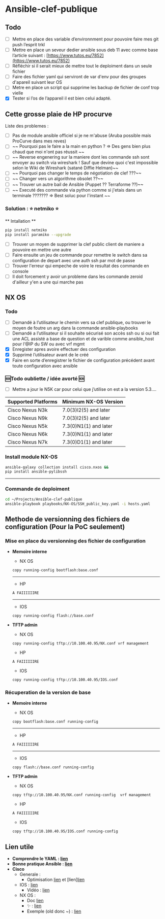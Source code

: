 # Ansible-clef-publique

## Todo

- [ ]  Mettre en place des variable d’environnment pour pouvoire faire mes git push l’esprit trkl
- [ ]  Mettre en place un seveur dedier ansible sous deb 11 avec comme base l’article suivant : [https://www.tutos.eu/7852](https://www.tutos.eu/7852)
- [ ]  Réfléchir si il serait mieux de mettre tout le deploiment dans un seule fichier
- [ ]  Faire des fichier yaml qui serviront de var d'env pour des groupes d'apareil suivant leur OS
- [ ]  Metre en place un script qui supprime les backup de fichier de conf trop vielle 
- [x]  Tester si l’os de l’appareil il est bien celui adapté.

## Cette grosse plaie de HP procurve 
Liste des problemes : 
- [ ]  Pas de module ansible officiel si je ne m'abuse (Aruba possible mais ProCurve dans mes reves)
- [ ] ~~ Pourquoi pas le faire a la main en python ? => Des gens bien plus chaud que moi n'ont pas réussit ~~
- [ ] ~~ Reverse engenering sur la maniere dont les commande ssh sont envoyer au switch via wireshark ! Sauf que devine quoi c'est impossible selon le Wiki de Wireshark (satané Diffie Helman)~~
- [ ] ~~ Pourquoi pas changer le temps de négotiation de clef ???~~
- [ ] ~~ Changer vers un algorithme obsolet ??~~
- [ ] ~~ Trouver un autre bail de Ansible (Puppet ?? Terraforme ??)~~
- [ ] ~~ Executé des commande via python comme si j'etais dans un terminale ??????? => Best soluc pour l'instant  ~~

### Solution : ⭐ netmiko ⭐

** Intallation **
```bash
pip install netmiko
pip install paramiko --upgrade

```

- [ ] Trouver un moyen de supprimer la clef public client de maniere a pouvoire en mettre une autre 
- [ ] Faire ensuite un jeu de commande pour remettre le switch dans sa configuration de depart avec une auth ssh par mot de passe 
- [ ] Trouver l'erreur qui empeche de voire le resultat des commande en console 
- [ ] Il doit forcement y avoir un probleme dans les commande zeroid d'ailleur y'en a une qui marche pas 

## NX OS
### Todo

- [ ]  Demandé à l’utilisateur le chemin vers sa clef publique, ou trouver le moyen de foutre un arg dans la commande ansible-playbooks
- [ ]  Demandé a l’utilisateur si il souhaite sécurisé son accès ssh ou si oui fait une ACL assisté a base de question et de varible comme ansible_host pour l’@IP du SW ou avec vrf mgmt
- [x]  Enregister apres avoire effectuer des configuration
- [x]  Supprimé l’utilisateur avant de le créé
- [x]  Faire en sorte d’enregistrer le fichier de configuration précédent avant toute configuration avec ansible

### 🆘Todo oubliette / idée avorté 🆘
- [ ]  Mettre a jour le N5K car pour celui que j’utilise on est a la version 5.3….

| Supported Platforms | Minimum NX-OS Version |
| --- | --- |
| Cisco Nexus N3k | 7.0(3)I2(5) and later |
| Cisco Nexus N9k | 7.0(3)I2(5) and later |
| Cisco Nexus N5k | 7.3(0)N1(1) and later |
| Cisco Nexus N6k | 7.3(0)N1(1) and later |
| Cisco Nexus N7k | 7.3(0)D1(1) and later |

### Install module NX-OS

```bash
ansible-galaxy collection install cisco.nxos &&
pip install ansible-pylibssh
```

---

### Commande de deploiment

```bash
cd ~/Projects/Ansible-clef-publique
ansible-playbook playbooks/NX-OS/SSH_public_key.yaml -i hosts.yaml
```



## Methode de versionning des fichiers de configuration (Pour la PoC seulement)

### Mise en place du versionning des fichier de configuration

- **Memoire interne**
    - NX OS
    
    ```
    copy running-config bootflash:base.conf
    ```
    
    ---
    
    - HP
    
    ```
    A FAIIIIIIRE
    ```
    
    ---
    
    - IOS
    
    ```
    copy running-config flash://base.conf
    ```
    
- **TFTP admin**
    - NX OS
    
    ```
    copy running-config tftp://10.100.40.95/NX.conf vrf management
    ```
    
    - HP
    
    ```
    A FAIIIIIIRE
    ```
    
    - IOS
    
    ```bash
    copy running-config tftp://10.100.40.95/IOS.conf
    ```
    

### Récuperation de la version de base

- **Memoire interne**
    - NX OS
    
    ```
    copy bootflash:base.conf running-config 
    ```
    
    ---
    
    - HP
    
    ```
    A FAIIIIIIRE
    ```
    
    ---
    
    - IOS
    
    ```
    copy flash://base.conf running-config 
    ```
    
- **TFTP admin**
    - NX OS
    
    ```
    copy tftp://10.100.40.95/NX.conf running-config  vrf management
    ```
    
    - HP
    
    ```
    A FAIIIIIIRE
    ```
    
    - IOS
    
    ```bash
    copy tftp://10.100.40.95/IOS.conf running-config 
    ```
    

## Lien utile

- **Comprendre le YAML : [lien](https://docs.ansible.com/ansible/latest/reference_appendices/YAMLSyntax.html#yaml-syntax)**
- **Bonne pratique Ansible : [lien](https://docs.ansible.com/ansible/latest/tips_tricks/ansible_tips_tricks.html)**
- **Cisco**
    - Generale : 
        - Optimisation [lien](https://www.redhat.com/sysadmin/faster-ansible-playbook-execution) et [lien][lien](https://www.redhat.com/sysadmin/faster-ansible-modules)  
    - IOS : [lien](https://docs.ansible.com/ansible/latest/collections/cisco/ios/ios_command_module.html)
        - Vidéo : [lien](https://youtu.be/wbVZkb8ocH4)
    - NX OS :
        - Doc [lien](https://docs.ansible.com/ansible/latest/collections/cisco/nxos/index.html)
        - ✨ : [lien](https://docs.ansible.com/ansible/latest/collections/cisco/nxos/nxos_command_module.html)
        - Exemple (old donc ~) : [lien](https://docs.ansible.com/ansible/latest/reference_appendices/playbooks_keywords.html#play)
